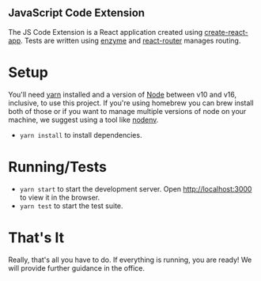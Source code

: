 JavaScript Code Extension
---
The JS Code Extension is a React application created using [create-react-app](https://github.com/facebook/create-react-app). Tests are written using [enzyme](https://github.com/airbnb/enzyme) and [react-router](https://github.com/ReactTraining/react-router) manages routing.

# Setup
You'll need [yarn](https://yarnpkg.com/en/) installed and a version of [Node](https://nodejs.org/en/) between v10 and v16, inclusive, to use this project. If you're using homebrew you can brew install both of those or if you want to manage multiple versions of node on your machine, we suggest using a tool like [nodenv](https://github.com/nodenv/nodenv).

* `yarn install` to install dependencies.

# Running/Tests
* `yarn start` to start the development server. Open [http://localhost:3000](http://localhost:3000) to view it in the browser.
* `yarn test` to start the test suite.

# That's It
Really, that's all you have to do. If everything is running, you are ready! We will provide further guidance in the office.
